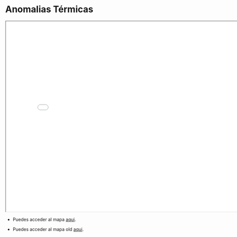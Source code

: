 # Anomalias Térmicas
<iframe src="Thermal_anomalies.html" height="600" width="800"></iframe>

- Puedes acceder al mapa [aqui](Thermal_map.html).

- Puedes acceder al mapa old [aqui](Thermal_anomalies_old.html).

